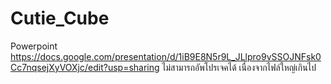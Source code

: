 # Cutie_Cube
Powerpoint https://docs.google.com/presentation/d/1iB9E8N5r9L_JLlpro9vSSOJNFsk0Cc7nqsejXyVOXjc/edit?usp=sharing
ไม่สามารถอัพโปรเจคได้ เนื่องจากไฟล์ใหญ่เกินไป
